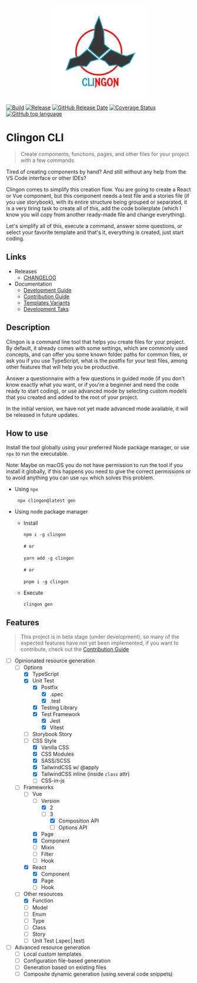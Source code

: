 <p align="center">
  <img
    src="https://github.com/ipetinate/clingon/blob/main/doc/img/clingon.svg"
    alt="Clingon CLI logo" width="256"  style="display: block; margin: 0 auto;"
    />
</p>

[![Build](https://github.com/ipetinate/clingon/actions/workflows/node.js.yml/badge.svg?branch=main)](https://github.com/ipetinate/clingon/actions/workflows/node.js.yml)
[![Release](https://github.com/ipetinate/clingon/actions/workflows/release.yml/badge.svg)](https://github.com/ipetinate/clingon/actions/workflows/release.yml)
[![GitHub Release Date](https://img.shields.io/github/release-date/ipetinate/clingon?display_date=published_at&logo=npm&label=Release%20Date&link=https%3A%2F%2Fwww.npmjs.com%2Fpackage%2Fclingon)](https://www.npmjs.com/package/clingon)
[![Coverage Status](https://img.shields.io/coverallsCoverage/github/ipetinate/clingon?branch=main&logo=coveralls&label=Coverage)](https://coveralls.io/repos/github/ipetinate/clingon/badge.svg?branch=main)
[![GitHub top language](https://img.shields.io/github/languages/top/ipetinate/clingon?logo=javascript&label=Main%20Language%3A%20JS)](https://github.com/ipetinate/clingon)

# Clingon CLI

> Create components, functions, pages, and other files for your project with a few commands

Tired of creating components by hand? And still without any help from the VS Code interface or other IDEs?

Clingon comes to simplify this creation flow.
You are going to create a React or Vue component, but this component needs a test file and a stories file (if you use storybook), with its entire structure being grouped or separated, it is a very tiring task to create all of this, add the code boilerplate (which I know you will copy from another ready-made file and change everything).

Let's simplify all of this, execute a command, answer some questions, or select your favorite template and that's it, everything is created, just start coding.

## Links

- Releases
  - [CHANGELOG](https://github.com/ipetinate/clingon/blob/main/CHANGELOG.md)
- Documentation
  - [Development Guide](https://github.com/ipetinate/clingon/blob/main/doc/DEVELOPMENT_README.md)
  - [Contribution Guide](https://github.com/ipetinate/clingon/blob/main/doc/CONTRIBUTION_GUIDE.md)
  - [Templates Variants](https://github.com/ipetinate/clingon/blob/main/doc/TEMPLATES.md)
  - [Development Taks](https://github.com/ipetinate/clingon/blob/main/doc/TASKS.md)

## Description

Clingon is a command line tool that helps you create files for your project.
By default, it already comes with some settings, which are commonly used concepts, and can offer you some known folder paths for common files, or ask you if you use TypeScript, what is the postfix for your test files, among other features that will help you be productive.

Answer a questionnaire with a few questions in guided mode (if you don't know exactly what you want, or if you're a beginner and need the code ready to start coding), or use advanced mode by selecting custom models that you created and added to the root of your project.

In the initial version, we have not yet made advanced mode available, it will be released in future updates.

## How to use

Install the tool globally using your preferred Node package manager, or use `npx` to run the executable.

Note: Maybe on macOS you do not have permission to run the tool if you install it globally, if this happens you need to give the correct permissions or to avoid anything you can use `npx` which solves this problem.

- Using `npx`

  ```shell
   npx clingon@latest gen
  ```

- Using node package manager

  - Install

    ```shell
    npm i -g clingon

    # or

    yarn add -g clingon

    # or

    pnpm i -g clingon

    ```

  - Execute

    ```shell
    clingon gen
    ```

## Features

> This project is in beta stage (under development), so many of the expected features have not yet been implemented, if you want to contribute, check out the [Contribution Guide](https://github.com/ipetinate/clingon/blob/main/doc/CONTRIBUTION_GUIDE.md)

- [ ] Opinionated resource generation
  - [ ] Options
    - [x] TypeScript
    - [x] Unit Test
      - [x] Postfix
        - [x] .spec
        - [x] .test
      - [x] Testing Library
      - [x] Test Framework
        - [x] Jest
        - [x] Vitest
    - [ ] Storybook Story
    - [ ] CSS Style
      - [x] Vanilla CSS
      - [x] CSS Modules
      - [x] SASS/SCSS
      - [x] TailwindCSS w/ @apply
      - [x] TailwindCSS inline (inside `class` attr)
      - [ ] CSS-in-js
  - [ ] Frameworks
    - [ ] Vue
      - [ ] Version
        - [x] 2
        - [ ] 3
          - [x] Composition API
          - [ ] Options API
      - [x] Page
      - [x] Component
      - [ ] Mixin
      - [ ] Filter
      - [ ] Hook
    - [x] React
      - [x] Component
      - [x] Page
      - [ ] Hook
  - [ ] Other resources
    - [x] Function
    - [ ] Model
    - [ ] Enum
    - [ ] Type
    - [ ] Class
    - [ ] Story
    - [ ] Unit Test (.spec|.test)
- [ ] Advanced resource generation
  - [ ] Local custom templates
  - [ ] Configuration file-based generation
  - [ ] Generation based on existing files
  - [ ] Composite dynamic generation (using several code snippets)
